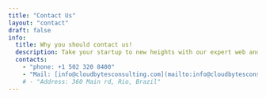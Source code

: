 ```yaml
---
title: "Contact Us"
layout: "contact"
draft: false
info: 
  title: Why you should contact us!
  description: Take your startup to new heights with our expert web and mobile development services. <br/>Contact us today to discuss your project and unlock your digital potential.
  contacts: 
    - "phone: +1 502 320 8400"
    - "Mail: [info@cloudbytesconsulting.com](mailto:info@cloudbytesconsulting.com)"
    # - "Address: 360 Main rd, Rio, Brazil"
---
```

